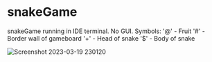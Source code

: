 # snakeGame
snakeGame running in IDE terminal. No GUI.
Symbols:
'@' - Fruit
'#' - Border wall of gameboard
'+' - Head of snake
'$' - Body of snake

![Screenshot 2023-03-19 230120](https://user-images.githubusercontent.com/112674740/226185607-ba0f08c5-c70e-484e-8d01-2d96cd0c9c82.png)
